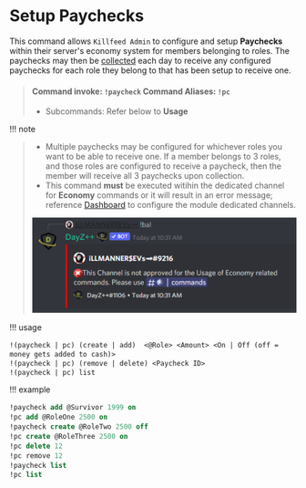 # Setup Paychecks

 This command allows `Killfeed Admin` to configure and setup **Paychecks** within their server's economy system for members belonging to roles. The paychecks may then be [collected](./collect.md) each day to receive any configured paychecks for each role they belong to that has been setup to receive one.

> #### Command invoke: ```!paycheck``` Command Aliases: ```!pc```
> + Subcommands: Refer below to **Usage**


!!! note
> + Multiple paychecks may be configured for whichever roles you want to be able to receive one. If a member belongs to 3 roles, and those roles are configured to receive a paycheck, then the member will receive all 3 paychecks upon collection.
> + This command __must__ be executed witihin the dedicated channel for **Economy** commands or it will result in an error message; reference [Dashboard](../dashboard/dashboard.md) to configure the module dedicated channels.
> 
> ![screenshot](../img/bal_error.png)

!!! usage
```
!(paycheck | pc) (create | add)  <@Role> <Amount> <On | Off (off = money gets added to cash)>
!(paycheck | pc) (remove | delete) <Paycheck ID>
!(paycheck | pc) list
```

!!! example

``` {.sql title="Paycheck Command Examples" linenums="1"}
!paycheck add @Survivor 1999 on
!pc add @RoleOne 2500 on
!paycheck create @RoleTwo 2500 off
!pc create @RoleThree 2500 on
!pc delete 12
!pc remove 12
!paycheck list
!pc list
```